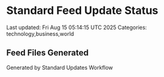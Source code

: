 # Standard Feed Update Status
Last updated: Fri Aug 15 05:14:15 UTC 2025
Categories: technology,business,world

## Feed Files Generated

Generated by Standard Updates Workflow
